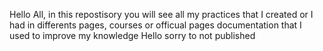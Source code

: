 Hello All, in this repostisory you will see all my practices that I created or I had in differents pages, courses or officual pages documentation that I used to improve my knowledge
Hello sorry to not published